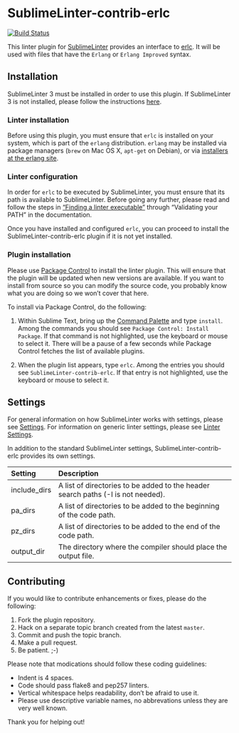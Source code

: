 SublimeLinter-contrib-erlc
================================

[![Build Status](https://travis-ci.org/teh-cmc/SublimeLinter-contrib-erlc.svg?branch=master)](https://travis-ci.org/teh-cmc/SublimeLinter-contrib-erlc)

This linter plugin for [SublimeLinter][docs] provides an interface to [erlc](http://erlang.org/doc/man/erlc.html). It will be used with files that have the `Erlang` or `Erlang Improved` syntax.

## Installation
SublimeLinter 3 must be installed in order to use this plugin. If SublimeLinter 3 is not installed, please follow the instructions [here][installation].

### Linter installation
Before using this plugin, you must ensure that `erlc` is installed on your system, which is part of the `erlang` distribution.
`erlang` may be installed via package managers (`brew` on Mac OS X, `apt-get` on Debian),
or via [installers at the erlang site](https://www.erlang-solutions.com/downloads/download-erlang-otp).

### Linter configuration
In order for `erlc` to be executed by SublimeLinter, you must ensure that its path is available to SublimeLinter. Before going any further, please read and follow the steps in [“Finding a linter executable”](http://sublimelinter.readthedocs.org/en/latest/troubleshooting.html#finding-a-linter-executable) through “Validating your PATH” in the documentation.

Once you have installed and configured `erlc`, you can proceed to install the SublimeLinter-contrib-erlc plugin if it is not yet installed.

### Plugin installation
Please use [Package Control][pc] to install the linter plugin. This will ensure that the plugin will be updated when new versions are available. If you want to install from source so you can modify the source code, you probably know what you are doing so we won’t cover that here.

To install via Package Control, do the following:

1. Within Sublime Text, bring up the [Command Palette][cmd] and type `install`. Among the commands you should see `Package Control: Install Package`. If that command is not highlighted, use the keyboard or mouse to select it. There will be a pause of a few seconds while Package Control fetches the list of available plugins.

1. When the plugin list appears, type `erlc`. Among the entries you should see `SublimeLinter-contrib-erlc`. If that entry is not highlighted, use the keyboard or mouse to select it.

## Settings
For general information on how SublimeLinter works with settings, please see [Settings][settings]. For information on generic linter settings, please see [Linter Settings][linter-settings].

In addition to the standard SublimeLinter settings, SublimeLinter-contrib-erlc provides its own settings.

|Setting|Description|
|:------|:----------|
|include_dirs|A list of directories to be added to the header search paths (-I is not needed).
|pa_dirs|A list of directories to be added to the beginning of the code path.
|pz_dirs|A list of directories to be added to the end of the code path.
|output_dir|The directory where the compiler should place the output file.

## Contributing
If you would like to contribute enhancements or fixes, please do the following:

1. Fork the plugin repository.
1. Hack on a separate topic branch created from the latest `master`.
1. Commit and push the topic branch.
1. Make a pull request.
1. Be patient.  ;-)

Please note that modications should follow these coding guidelines:

- Indent is 4 spaces.
- Code should pass flake8 and pep257 linters.
- Vertical whitespace helps readability, don’t be afraid to use it.
- Please use descriptive variable names, no abbrevations unless they are very well known.

Thank you for helping out!

[docs]: http://sublimelinter.readthedocs.org
[installation]: http://sublimelinter.readthedocs.org/en/latest/installation.html
[locating-executables]: http://sublimelinter.readthedocs.org/en/latest/usage.html#how-linter-executables-are-located
[pc]: https://sublime.wbond.net/installation
[cmd]: http://docs.sublimetext.info/en/sublime-text-3/extensibility/command_palette.html
[settings]: http://sublimelinter.readthedocs.org/en/latest/settings.html
[linter-settings]: http://sublimelinter.readthedocs.org/en/latest/linter_settings.html
[inline-settings]: http://sublimelinter.readthedocs.org/en/latest/settings.html#inline-settings
